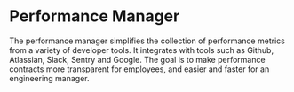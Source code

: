 # Performance Manager
The performance manager simplifies the collection of performance metrics from a variety of developer tools. It integrates with tools such as Github, Atlassian, Slack, Sentry and Google. The goal is to make performance contracts more transparent for employees, and easier and faster for an engineering manager.
